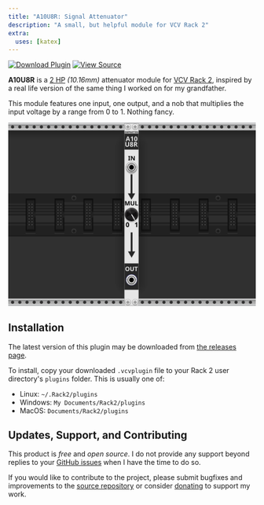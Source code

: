 ```yaml
---
title: "A10U8R: Signal Attenuator"
description: "A small, but helpful module for VCV Rack 2"
extra:
  uses: [katex]
---
```


[![Download Plugin](https://img.shields.io/badge/-download-darkgreen)](https://github.com/Ewpratten/A10U8R/releases/latest)
[![View Source](https://img.shields.io/badge/-view%20source-blue)](https://github.com/Ewpratten/A10U8R)

**A10U8R** is a [2 HP](https://doepfer.de/a100_man/a100m_e.htm) *(10.16mm)* attenuator module for [VCV Rack 2](https://vcvrack.com/), inspired by a real life version of the same thing I worked on for my grandfather.

This module features one input, one output, and a nob that multiplies the input voltage by a range from $0$ to $1$. Nothing fancy.

![A10U8R in a rack](https://raw.githubusercontent.com/Ewpratten/A10U8R/master/img/screenshot.png?token=GHSAT0AAAAAABS4HLL6L7EE2I6VYDF4AP26Y2JU6MQ)

## Installation

The latest version of this plugin may be downloaded from [the releases page](https://github.com/Ewpratten/A10U8R/releases/latest).

To install, copy your downloaded `.vcvplugin` file to your Rack 2 user directory's `plugins` folder. This is usually one of:

- Linux: `~/.Rack2/plugins`
- Windows: `My Documents/Rack2/plugins`
- MacOS: `Documents/Rack2/plugins`

## Updates, Support, and Contributing

This product is *free* and *open source*. I do not provide any support beyond replies to your [GitHub issues](https://github.com/Ewpratten/A10U8R/issues) when I have the time to do so.

If you would like to contribute to the project, please submit bugfixes and improvements to the [source repository](https://github.com/Ewpratten/A10U8R) or consider [donating](/donate) to support my work.
